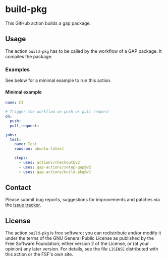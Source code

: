 # build-pkg

This GitHub action builds a gap package.

## Usage

The action `build-pkg` has to be called by the workflow of a GAP
package.
It compiles the package.


### Examples

See below for a minimal example to run this action.

#### Minimal example
```yaml
name: CI

# Trigger the workflow on push or pull request
on:
  push:
  pull_request:

jobs:
  test:
    name: Test
    runs-on: ubuntu-latest

    steps:
      - uses: actions/checkout@v2
      - uses: gap-actions/setup-gap@v2
      - uses: gap-actions/build-pkg@v1
```

## Contact
Please submit bug reports, suggestions for improvements and patches via
the [issue tracker](https://github.com/gap-actions/build-pkg/issues).

## License
The action `build-pkg` is free software; you can redistribute
and/or modify it under the terms of the GNU General Public License as published
by the Free Software Foundation; either version 2 of the License, or (at your
opinion) any later version. For details, see the file `LICENSE` distributed
with this action or the FSF's own site.
